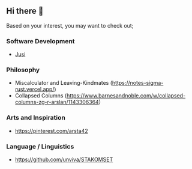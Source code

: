 ## Hi there 👋

Based on your interest, you may want to check out;
  ### Software Development
  - [Jusi](https://github.com/unviva/jusi)
    
  ### Philosophy
  - Miscalculator and Leaving-Kindmates (https://notes-sigma-rust.vercel.app/)
  - Collapsed Columns (https://www.barnesandnoble.com/w/collapsed-columns-zg-r-arslan/1143306364)
    
  ### Arts and Inspiration
  - https://pinterest.com/arsta42

  ### Language / Linguistics
  - https://github.com/unviva/STAKOMSET


<!--
**unviva/unviva** is a ✨ _special_ ✨ repository because its `README.md` (this file) appears on your GitHub profile.

Here are some ideas to get you started:

- 🔭 I’m currently working on ...
- 🌱 I’m currently learning ...
- 👯 I’m looking to collaborate on ...
- 🤔 I’m looking for help with ...
- 💬 Ask me about ...
- 📫 How to reach me: ...
- 😄 Pronouns: ...
- ⚡ Fun fact: ...
-->
